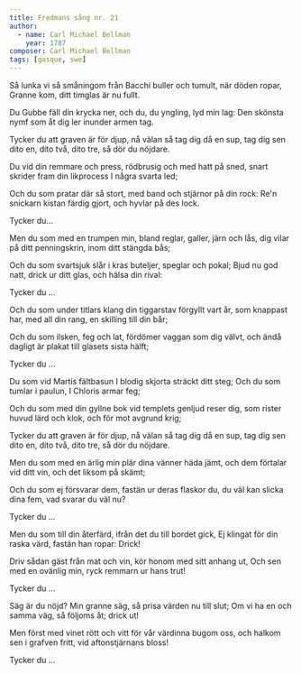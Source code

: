 ```yaml
---
title: Fredmans sång nr. 21
author:
  - name: Carl Michael Bellman
    year: 1787
composer: Carl Michael Bellman
tags: [gasque, swe]
---
```


Så lunka vi så småningom
från Bacchi buller och tumult,
när döden ropar, Granne kom,
ditt timglas är nu fullt.

Du Gubbe fäll din krycka ner,
och du, du yngling, lyd min lag:
Den skönsta nymf som åt dig ler
inunder armen tag.

Tycker du att graven är för djup,
nå välan så tag dig då en sup,
tag dig sen dito en, dito två,
dito tre, så dör du nöjdare.

Du vid din remmare och press,
rödbrusig och med hatt på sned,
snart skrider fram din likprocess
I några svarta led;

Och du som pratar där så stort,
med band och stjärnor på din rock:
Re'n snickarn kistan färdig gjort,
och hyvlar på des lock.

Tycker du...

Men du som med en trumpen min,
bland reglar, galler, järn och lås,
dig vilar på ditt penningskrin,
inom ditt stängda bås;

Och du som svartsjuk slår i kras
buteljer, speglar och pokal;
Bjud nu god natt, drick ur ditt glas,
och hälsa din rival:

Tycker du ...

Och du som under titlars klang
din tiggarstav förgyllt vart år,
som knappast har, med all din rang,
en skilling till din bår;

Och du som ilsken, feg och lat,
fördömer vaggan som dig välvt,
och ändå dagligt är plakat
till glasets sista hälft;

Tycker du ...

Du som vid Martis fältbasun
I blodig skjorta sträckt ditt steg;
Och du som tumlar i paulun,
I Chloris armar feg;

Och du som med din gyllne bok
vid templets genljud reser dig,
som rister huvud lärd och klok,
och för mot avgrund krig;

Tycker du att graven är för djup,
nå välan så tag dig då en sup,
tag dig sen dito en, dito två,
dito tre, så dör du nöjdare.

Men du som med en ärlig min
plär dina vänner häda jämt,
och dem förtalar vid ditt vin,
och det liksom på skämt;

Och du som ej försvarar dem,
fastän ur deras flaskor du,
du väl kan slicka dina fem,
vad svarar du väl nu?

Tycker du ...

Men du som till din återfärd,
ifrån det du till bordet gick,
Ej klingat för din raska värd,
fastän han ropar: Drick!

Driv sådan gäst från mat och vin,
kör honom med sitt anhang ut,
Och sen med en ovänlig min,
ryck remmarn ur hans trut!

Tycker du ...

Säg är du nöjd? Min granne säg,
så prisa värden nu till slut;
Om vi ha en och samma väg,
så följoms åt; drick ut!

Men först med vinet rött och vitt
för vår värdinna bugom oss,
och halkom sen i grafven fritt,
vid aftonstjärnans bloss!

Tycker du ...

